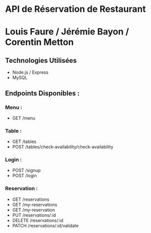 # API de Réservation de Restaurant
# Louis Faure / Jérémie Bayon / Corentin Metton

## Technologies Utilisées

- Node.js / Express
- MySQL


## Endpoints Disponibles : 

### Menu : 

- GET /menu


### Table : 

- GET /tables
- POST /tables/check-availability/check-availability


### Login : 

- POST /signup
- POST /login


### Reservation : 

- GET /reservations
- GET /my-reservations
- GET /my-reservation
- PUT /reservations/:id
- DELETE /reservations/:id
- PATCH /reservations/:id/validate

